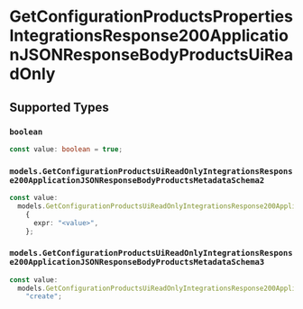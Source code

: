 # GetConfigurationProductsPropertiesIntegrationsResponse200ApplicationJSONResponseBodyProductsUiReadOnly


## Supported Types

### `boolean`

```typescript
const value: boolean = true;
```

### `models.GetConfigurationProductsUiReadOnlyIntegrationsResponse200ApplicationJSONResponseBodyProductsMetadataSchema2`

```typescript
const value:
  models.GetConfigurationProductsUiReadOnlyIntegrationsResponse200ApplicationJSONResponseBodyProductsMetadataSchema2 =
    {
      expr: "<value>",
    };
```

### `models.GetConfigurationProductsUiReadOnlyIntegrationsResponse200ApplicationJSONResponseBodyProductsMetadataSchema3`

```typescript
const value:
  models.GetConfigurationProductsUiReadOnlyIntegrationsResponse200ApplicationJSONResponseBodyProductsMetadataSchema3 =
    "create";
```

